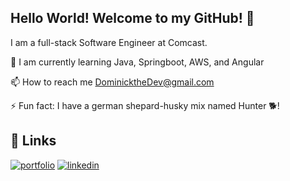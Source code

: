 ## Hello World! Welcome to my GitHub!  👋

I am a full-stack Software Engineer at Comcast.

📕 I am currently learning Java, Springboot, AWS, and Angular

📫 How to reach me DominicktheDev@gmail.com

⚡️ Fun fact: I have a german shepard-husky mix named Hunter 🐕!



## 🔗 Links
[![portfolio](https://img.shields.io/badge/my_portfolio-000?style=for-the-badge&logo=ko-fi&logoColor=white)](https://dev-dominick.github.io/react-portfolio/)
[![linkedin](https://img.shields.io/badge/linkedin-0A66C2?style=for-the-badge&logo=linkedin&logoColor=white)](https://www.linkedin.com/in/dominick-albano/)

